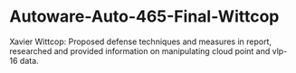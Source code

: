 # Autoware-Auto-465-Final-Wittcop
Xavier Wittcop: Proposed defense techniques and measures in report, researched and provided information on manipulating cloud point and vlp-16 data.
